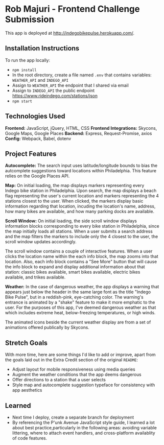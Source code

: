 # Rob Majuri - Frontend Challenge Submission

This app is deployed at http://indegobikepulse.herokuapp.com/.

## Installation Instructions

To run the app locally:

* `npm install`
* In the root directory, create a file named `.env` that contains variables: `WEATHER_API` and `INDEGO_API`
* Assign to `WEATHER_API` the endpoint that I shared via email
* Assign to `INDEGO_API` the public endpoint https://www.rideindego.com/stations/json
* `npm start`

## Technologies Used

**Frontend:** JavaScript, jQuery, HTML, CSS
**Frontend Integrations:** Skycons, Google Maps, Google Places
**Backend:** Express, Request-Promise, axios
**Config:** Webpack, Babel, dotenv

## Project Features

**Autocomplete:** The search input uses latitude/longitude bounds to bias the autcomplete suggestions toward locations within Philadelphia. This feature relies on the Google Places API.

**Map:** On initial loading, the map displays markers representing every Indego bike station in Philadelphia. Upon search, the map displays a beach flag representing the user's current location and markers representing the 4 stations closest to the user. When clicked, the markers display basic information regarding that location, incuding the location's name, address, how many bikes are available, and how many parking docks are available.

**Scroll Window:** On initial loading, the side scroll window displays information blocks corresponding to every bike station in Philadelphia, since the map initially loads all stations. When a user submits a search address and the map filters the markers to include only the 4 closest to the user, the scroll window updates accordingly. 

The scroll window contains a couple of interactive features. When a user clicks the location name within the each info block, the map zooms into that location. Also, each info block contains a "See More" button that will cause the info block to expand and display additional information about that station: classic bikes available, smart bikes available, electric bikes available, and trikes available.

**Weather:** In the case of dangerous weather, the app displays a warning that appears just below the header in the same large font as the title "Indego Bike Pulse", but in a reddish-pink, eye-catching color. The warning's entrance is animated by a "shake" feature to make it more emphatic to the user. For the purposes of this app, I've deemed dangerous weather as that which includes extreme heat, below-freezing temperatures, or high winds. 

The animated icons beside the current weather display are from a set of animations offered publically by Skycons.

## Stretch Goals

With more time, here are some things I'd like to add or improve, apart from the goals laid out in the Extra Credit section of the original `README`:

* Adjust layout for mobile responsiveness using media queries
* Augment the weather conditions that the app deems dangerous
* Offer directions to a station that a user selects
* Style map and autocomplete suggestion typeface for consistency with app aesthetics

## Learned

* Next time I deploy, create a separate branch for deployment
* By referencing the P'unk Avenue JavaScript style guide, I learned a lot about best practice,particularly in the following areas: avoiding variable littering, where to attach event handlers, and cross-platform availablity of code features.

